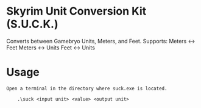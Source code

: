 # Skyrim Unit Conversion Kit (S.U.C.K.)

 Converts between Gamebryo Units, Meters, and Feet.
 Supports:
	Meters 	<-> Feet
	Meters 	<-> Units
	Feet 	<-> Units


# Usage
	Open a terminal in the directory where suck.exe is located.
	
		.\suck <input unit> <value> <output unit>
